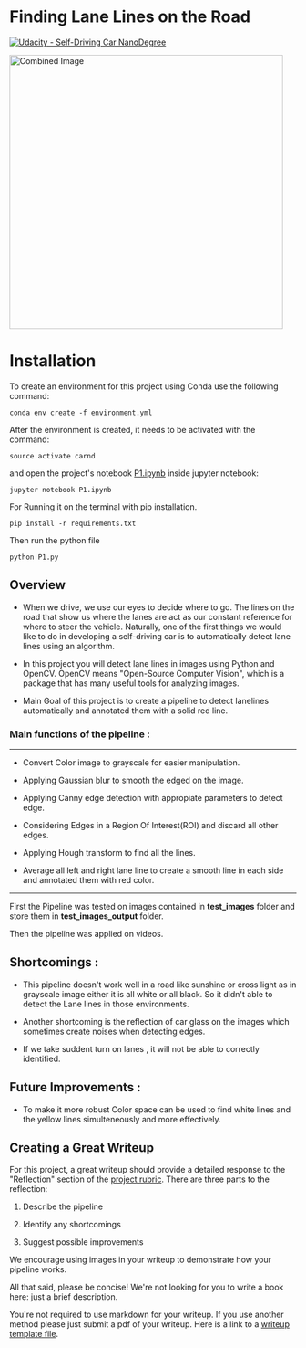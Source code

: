 # **Finding Lane Lines on the Road** 
[![Udacity - Self-Driving Car NanoDegree](https://s3.amazonaws.com/udacity-sdc/github/shield-carnd.svg)](http://www.udacity.com/drive)

<img src="examples/laneLines_thirdPass.jpg" width="480" alt="Combined Image" />


# Installation
To create an environment for this project using Conda use the following command:

```
conda env create -f environment.yml
```

After the environment is created, it needs to be activated with the command:

```
source activate carnd
```
and open the project's notebook [P1.ipynb](P1.ipynb) inside jupyter notebook:

```
jupyter notebook P1.ipynb
```

For Running it on the terminal with pip installation.

```
pip install -r requirements.txt
```

Then run the python file
```
python P1.py
```

Overview
---

* When we drive, we use our eyes to decide where to go.  The lines on the road that show us where the lanes are act as our constant reference for where to steer the vehicle.  Naturally, one of the first things we would like to do in developing a self-driving car is to automatically detect lane lines using an algorithm.

* In this project you will detect lane lines in images using Python and OpenCV.  OpenCV means "Open-Source Computer Vision", which is a package that has many useful tools for analyzing images.  

* Main Goal of this project is to create a pipeline to detect lanelines automatically and annotated them with a solid red line.


### Main functions of the pipeline :

--- 
* Convert Color image to grayscale for easier manipulation.

* Applying Gaussian blur to smooth the edged on the image.

* Applying Canny edge detection with appropiate parameters to detect edge.

* Considering Edges in a Region Of Interest(ROI) and discard all other edges.

* Applying Hough transform to find all the lines.

* Average all left and right lane line to create a smooth line in each side and annotated them with red color.

---

First the Pipeline was tested on images contained in **test_images** folder
and store them in **test_images_output** folder.


Then the pipeline was applied on videos.


## Shortcomings :

* This pipeline doesn't work well in a road like sunshine or cross light as in grayscale image either it is all white or all black. So it didn't able to detect the Lane lines in those environments.

* Another shortcoming is the reflection of car glass on the images which sometimes create noises when detecting edges.

* If we take suddent turn on lanes , it will not be able to correctly identified.

## Future Improvements :

* To make it more robust Color space can be used to find white lines and the yellow lines simulteneously and more effectively.




Creating a Great Writeup
---
For this project, a great writeup should provide a detailed response to the "Reflection" section of the [project rubric](https://review.udacity.com/#!/rubrics/322/view). There are three parts to the reflection:

1. Describe the pipeline

2. Identify any shortcomings

3. Suggest possible improvements

We encourage using images in your writeup to demonstrate how your pipeline works.  

All that said, please be concise!  We're not looking for you to write a book here: just a brief description.

You're not required to use markdown for your writeup.  If you use another method please just submit a pdf of your writeup. Here is a link to a [writeup template file](https://github.com/udacity/CarND-LaneLines-P1/blob/master/writeup_template.md). 



